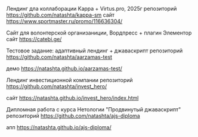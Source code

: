 Лендинг дла коллаборации Kappa + Virtus.pro, 2025г
репозиторий https://github.com/natashta/kappa-sm
сайт https://www.sportmaster.ru/promo/116636304/

Сайт для волонтерской организаниции, Вордпресс + плагин Элементор
сайт https://catebi.ge/

Тестовое задание: адаптивный лендинг + джаваскрипт
репозиторий https://github.com/natashta/aarzamas-test

демо https://natashta.github.io/aarzamas-test/

Лендинг инвестиционной компании
репозиторий https://github.com/natashta/invest_hero/

сайт https://natashta.github.io/invest_hero/index.html

Дипломная работа с курса Нетологии "Продвинутый джаваскрипт"
репозиторий https://github.com/natashta/ajs-diploma

апп https://natashta.github.io/ajs-diploma/
